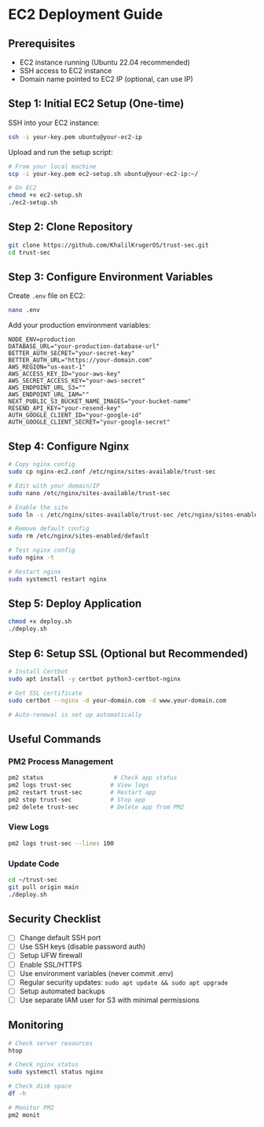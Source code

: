 # EC2 Deployment Guide

## Prerequisites
- EC2 instance running (Ubuntu 22.04 recommended)
- SSH access to EC2 instance
- Domain name pointed to EC2 IP (optional, can use IP)

## Step 1: Initial EC2 Setup (One-time)

SSH into your EC2 instance:
```bash
ssh -i your-key.pem ubuntu@your-ec2-ip
```

Upload and run the setup script:
```bash
# From your local machine
scp -i your-key.pem ec2-setup.sh ubuntu@your-ec2-ip:~/

# On EC2
chmod +x ec2-setup.sh
./ec2-setup.sh
```

## Step 2: Clone Repository

```bash
git clone https://github.com/KhalilKrugerOS/trust-sec.git
cd trust-sec
```

## Step 3: Configure Environment Variables

Create `.env` file on EC2:
```bash
nano .env
```

Add your production environment variables:
```env
NODE_ENV=production
DATABASE_URL="your-production-database-url"
BETTER_AUTH_SECRET="your-secret-key"
BETTER_AUTH_URL="https://your-domain.com"
AWS_REGION="us-east-1"
AWS_ACCESS_KEY_ID="your-aws-key"
AWS_SECRET_ACCESS_KEY="your-aws-secret"
AWS_ENDPOINT_URL_S3=""
AWS_ENDPOINT_URL_IAM=""
NEXT_PUBLIC_S3_BUCKET_NAME_IMAGES="your-bucket-name"
RESEND_API_KEY="your-resend-key"
AUTH_GOOGLE_CLIENT_ID="your-google-id"
AUTH_GOOGLE_CLIENT_SECRET="your-google-secret"
```

## Step 4: Configure Nginx

```bash
# Copy nginx config
sudo cp nginx-ec2.conf /etc/nginx/sites-available/trust-sec

# Edit with your domain/IP
sudo nano /etc/nginx/sites-available/trust-sec

# Enable the site
sudo ln -s /etc/nginx/sites-available/trust-sec /etc/nginx/sites-enabled/

# Remove default config
sudo rm /etc/nginx/sites-enabled/default

# Test nginx config
sudo nginx -t

# Restart nginx
sudo systemctl restart nginx
```

## Step 5: Deploy Application

```bash
chmod +x deploy.sh
./deploy.sh
```

## Step 6: Setup SSL (Optional but Recommended)

```bash
# Install Certbot
sudo apt install -y certbot python3-certbot-nginx

# Get SSL certificate
sudo certbot --nginx -d your-domain.com -d www.your-domain.com

# Auto-renewal is set up automatically
```

## Useful Commands

### PM2 Process Management
```bash
pm2 status                    # Check app status
pm2 logs trust-sec           # View logs
pm2 restart trust-sec        # Restart app
pm2 stop trust-sec           # Stop app
pm2 delete trust-sec         # Delete app from PM2
```

### View Logs
```bash
pm2 logs trust-sec --lines 100
```

### Update Code
```bash
cd ~/trust-sec
git pull origin main
./deploy.sh
```

## Security Checklist
- [ ] Change default SSH port
- [ ] Use SSH keys (disable password auth)
- [ ] Setup UFW firewall
- [ ] Enable SSL/HTTPS
- [ ] Use environment variables (never commit .env)
- [ ] Regular security updates: `sudo apt update && sudo apt upgrade`
- [ ] Setup automated backups
- [ ] Use separate IAM user for S3 with minimal permissions

## Monitoring
```bash
# Check server resources
htop

# Check nginx status
sudo systemctl status nginx

# Check disk space
df -h

# Monitor PM2
pm2 monit
```
